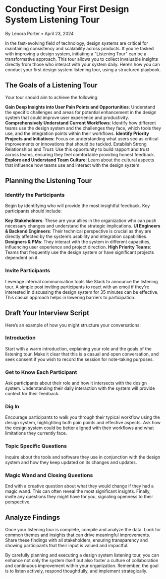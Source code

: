 # Conducting Your First Design System Listening Tour
By Lenora Porter • April 23, 2024

In the fast-evolving field of technology, design systems are critical for maintaining consistency and scalability across products. If you're tasked with improving a design system, initiating a "Listening Tour" can be a transformative approach. This tour allows you to collect invaluable insights directly from those who interact with your system daily. Here’s how you can conduct your first design system listening tour, using a structured playbook.

## The Goals of a Listening Tour
Your tour should aim to achieve the following:

**Gain Deep Insights into User Pain Points and Opportunities**: Understand the specific challenges and areas for potential enhancement in the design system that could improve user experience and productivity.
**Comprehensively Understand Current Workflows**: Identify how different teams use the design system and the challenges they face, which tools they use, and the integration points within their workflows.
**Identify Priority Projects and Initiatives**: Focus on understanding what users see as critical improvements or innovations that should be tackled.
Establish Strong Relationships and Trust: Use this opportunity to build rapport and trust across teams, ensuring they feel comfortable providing honest feedback.
**Explore and Understand Team Culture**: Learn about the cultural aspects that influence how teams use and interact with the design system.


## Planning the Listening Tour
### Identify the Participants
Begin by identifying who will provide the most insightful feedback. Key participants should include:

**Key Stakeholders**: These are your allies in the organization who can push necessary changes and understand the strategic implications.
**UI Engineers & Backend Engineers**: Their technical perspective is crucial as they are directly affected by the system’s usability and integration capabilities.
**Designers & PMs**: They interact with the system in different capacities, influencing user experience and project direction.
**High Priority Teams**: Teams that frequently use the design system or have significant projects dependent on it.

### Invite Participants
Leverage internal communication tools like Slack to announce the listening tour. A simple post inviting participants to react with an emoji if they're interested in discussing the design system for 35 minutes can be effective. This casual approach helps in lowering barriers to participation.

## Draft Your Interview Script
Here’s an example of how you might structure your conversations:

### Introduction
Start with a warm introduction, explaining your role and the goals of the listening tour. Make it clear that this is a casual and open conversation, and seek consent if you wish to record the session for note-taking purposes.

### Get to Know Each Participant
Ask participants about their role and how it intersects with the design system. Understanding their daily interaction with the system will provide context for their feedback.

### Dig In
Encourage participants to walk you through their typical workflow using the design system, highlighting both pain points and effective aspects. Ask how the design system could be better aligned with their workflows and what limitations they currently face.

### Topic Specific Questions
Inquire about the tools and software they use in conjunction with the design system and how they keep updated on its changes and updates.

### Magic Wand and Closing Questions
End with a creative question about what they would change if they had a magic wand. This can often reveal the most significant insights. Finally, invite any questions they might have for you, signaling openness to their perspective.

## Analyze Findings
Once your listening tour is complete, compile and analyze the data. Look for common themes and insights that can drive meaningful improvements. Share these findings with all stakeholders, ensuring transparency and showing participants that their input is valued and impactful.

By carefully planning and executing a design system listening tour, you can enhance not only the system itself but also foster a culture of collaboration and continuous improvement within your organization. Remember, the goal is to listen actively, respond thoughtfully, and implement strategically.
